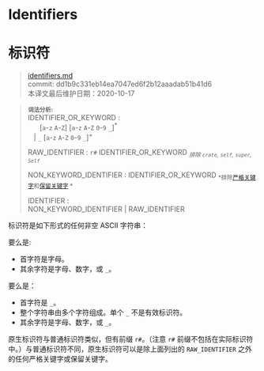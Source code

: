 # Identifiers
# 标识符

>[identifiers.md](https://github.com/rust-lang/reference/blob/master/src/identifiers.md)\
>commit: dd1b9c331eb14ea7047ed6f2b12aaadab51b41d6 \
>本译文最后维护日期：2020-10-17

> **<sup>词法分析:<sup>**\
> IDENTIFIER_OR_KEYWORD :\
> &nbsp;&nbsp; &nbsp;&nbsp; \[`a`-`z` `A`-`Z`]&nbsp;\[`a`-`z` `A`-`Z` `0`-`9` `_`]<sup>\*</sup>\
> &nbsp;&nbsp; | `_` \[`a`-`z` `A`-`Z` `0`-`9` `_`]<sup>+</sup>
>
> RAW_IDENTIFIER : `r#` IDENTIFIER_OR_KEYWORD <sub>*排除 `crate`, `self`, `super`, `Self`*</sub>
>
> NON_KEYWORD_IDENTIFIER : IDENTIFIER_OR_KEYWORD <sub>*排除[严格关键字][strict]和[保留关键字][reserved] *</sub>
>
> IDENTIFIER :\
> NON_KEYWORD_IDENTIFIER | RAW_IDENTIFIER

标识符是如下形式的任何非空 ASCII 字符串：

要么是:

* 首字符是字母。
* 其余字符是字母、数字，或 `_`。

要么是：

* 首字符是 `_`。
* 整个字符串由多个字符组成。单个 `_` 不是有效标识符。
* 其余字符是字母、数字，或 `_`。

原生标识符与普通标识符类似，但有前缀 `r#`。（注意 `r#` 前缀不包括在实际标识符中。）与普通标识符不同，原生标识符可以是除上面列出的 `RAW_IDENTIFIER` 之外的任何严格关键字或保留关键字。

[strict]: keywords.md#strict-keywords
[reserved]: keywords.md#reserved-keywords

<!-- 2020-11-3 -->
<!-- checked -->
